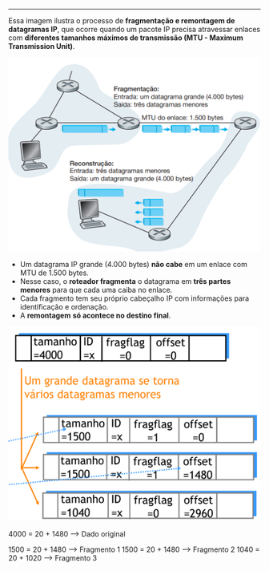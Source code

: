 
---
Essa imagem ilustra o processo de **fragmentação e remontagem de datagramas IP**, que ocorre quando um pacote IP precisa atravessar enlaces com **diferentes tamanhos máximos de transmissão (MTU - Maximum Transmission Unit)**.

![Pasted image 20250523105949](../../attachments/Pasted%20image%2020250523105949.png)

- Um datagrama IP grande (4.000 bytes) **não cabe** em um enlace com MTU de 1.500 bytes.
- Nesse caso, o **roteador fragmenta** o datagrama em **três partes menores** para que cada uma caiba no enlace.
- Cada fragmento tem seu próprio cabeçalho IP com informações para identificação e ordenação.
- A **remontagem** **só acontece no destino final**.

![Pasted image 20250523110136](../../attachments/Pasted%20image%2020250523110136.png)

4000 = 20 + 1480 --> Dado original

1500 = 20 + 1480  --> Fragmento 1
1500 = 20 + 1480  --> Fragmento 2
1040 = 20 + 1020  --> Fragmento 3


